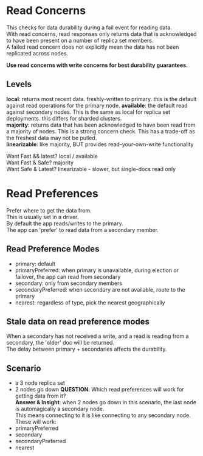 # Read Concerns
This checks for data durability during a fail event for reading data.  
With read concerns, read responses only returns data that is acknowledged to have been present on a number of replica set members.  
A failed read concern does not explicitly mean the data has not been replicated across nodes.  

**Use read concerns with write concerns for best durability guarantees.**  

## Levels
**local**: returns most recent data. freshly-written to primary. this is the default against read operations for the primary node.
**available**: the default read against secondary nodes. This is the same as local for replica set deployments. this differs for sharded clusters.  
**majority**: returns data that has been acknowledged to have been read from a majority of nodes. This is a strong concern check. This has a trade-off as the freshest data may not be pulled.  
**linearizable**: like majority, BUT provides read-your-own-write functionality

Want Fast && latest?  local / available  
Want Fast & Safe? majority  
Want Safe & Latest? linearizable - slower, but single-docs read only  

# Read Preferences
Prefer where to get the data from.  
This is usually set in a driver.  
By default the app reads/writes to the primary.  
The app can 'prefer' to read data from a secondary member.  
## Read Preference Modes
- primary: default
- primaryPreferred: when primary is unavailable, during election or failover, the app can read from secondary
- secondary: only from secondary members
- secondaryPreferred: when secondary are not available, route to the primary
- nearest: regardless of type, pick the nearest geographically

## Stale data on read preference modes
When a secondary has not received a write, and a read is reading from a secondary, the 'older' doc will be returned.  
The delay between primary + secondaries affects the durability.  

## Scenario
- a 3 node replica set
- 2 nodes go down
**QUESTION**: Which read preferences will work for getting data from it?  
**Answer & Insight**: when 2 nodes go down in this scenario, the last node is automagically a secondary node.  
This means connecting to it is like connecting to any secondary node. These will work:
- primaryPreferred
- secondary
- secondaryPreferred
- nearest